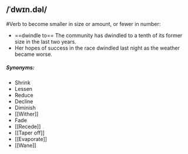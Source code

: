 ## /ˈdwɪn.dəl/
#Verb
to become smaller in size or amount, or fewer in number:

- ==dwindle to==
The community has dwindled to a tenth of its former size in the last two years.
- Her hopes of success in the race dwindled last night as the weather became worse.

##### Synonyms:
- Shrink
- Lessen
- Reduce
- Decline
- Diminish
- [[Wither]]
- Fade
- [[Recede]]
- [[Taper off]]
- [[Evaporate]]
- [[Wane]]